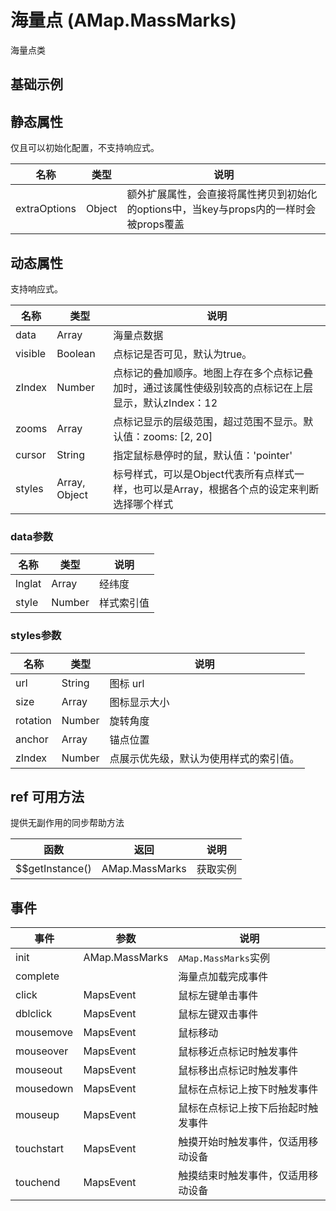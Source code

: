 # 海量点 (AMap.MassMarks)
海量点类

## 基础示例

<vuep template="#example"></vuep>

<script v-pre type="text/x-template" id="example">

  <template>
    <div class="amap-page-container">
      <el-amap  :zoom="zoom" :center="center" class="amap-demo">
        <el-amap-mass-marks :data="points" :visible="visible" :styles="styles" @init="markerInit" @click="clickMarker">
        </el-amap-mass-marks>
      </el-amap>
      <div class="toolbar">
        <button type="button" name="button" @click="toggleVisible">{{visible ? '隐藏海量点' : '显示海量点'}}</button>
      </div>
    </div>
  </template>

  <style>
    .amap-demo {
      height: 300px;
    }
  </style>

  <script>
    const cities = require('./assets/js/citys.js');
    module.exports = {
      name: 'amap-page',
      data() {
        return {
          zoom: 3,
          center: [102.342785, 35.312316],
          visible: true,
          points: cities,
          styles: [{
              url: 'https://webapi.amap.com/images/mass/mass0.png',
              anchor: [6, 6],
              size: [11, 11],
              zIndex: 3,
            }, {
                url: 'https://webapi.amap.com/images/mass/mass1.png',
                anchor: [4, 4],
                size: [7, 7],
                zIndex: 2,
            }, {
                url: 'https://webapi.amap.com/images/mass/mass2.png',
                anchor: [3, 3],
                size: [5, 5],
                zIndex: 1,
            }
          ]
        };
      },
      methods: {
        toggleVisible() {
          this.visible = !this.visible;
        },
        markerInit(e){
          console.log('marker init: ', e);
        },
        clickMarker(){
          alert('点击了标号')
        },
      }
    };
  </script>

</script>


## 静态属性
仅且可以初始化配置，不支持响应式。

名称 | 类型 | 说明
---|---|---|
extraOptions | Object | 额外扩展属性，会直接将属性拷贝到初始化的options中，当key与props内的一样时会被props覆盖


## 动态属性
支持响应式。

名称 | 类型 | 说明
---|---|---|
data | Array | 海量点数据
visible | Boolean | 点标记是否可见，默认为true。
zIndex | Number | 点标记的叠加顺序。地图上存在多个点标记叠加时，通过该属性使级别较高的点标记在上层显示，默认zIndex：12
zooms | Array | 点标记显示的层级范围，超过范围不显示。默认值：zooms: [2, 20]
cursor | String | 指定鼠标悬停时的鼠，默认值：'pointer'
styles | Array, Object | 标号样式，可以是Object代表所有点样式一样，也可以是Array，根据各个点的设定来判断选择哪个样式

### data参数
名称 | 类型 | 说明
---|---|---|
lnglat | Array | 经纬度
style | Number | 样式索引值

### styles参数
名称 | 类型 | 说明
---|---|---|
url | String | 图标 url
size | Array | 图标显示大小
rotation | Number | 旋转角度
anchor | Array | 锚点位置
zIndex | Number | 点展示优先级，默认为使用样式的索引值。

## ref 可用方法
提供无副作用的同步帮助方法

函数 | 返回 | 说明
---|---|---|
$$getInstance() | AMap.MassMarks | 获取实例

## 事件

事件 | 参数 | 说明
---|---|---|
init | AMap.MassMarks | `AMap.MassMarks`实例
complete | | 海量点加载完成事件
click | MapsEvent | 鼠标左键单击事件
dblclick | MapsEvent | 鼠标左键双击事件
mousemove | MapsEvent | 鼠标移动
mouseover | MapsEvent | 鼠标移近点标记时触发事件
mouseout | MapsEvent | 鼠标移出点标记时触发事件
mousedown | MapsEvent | 鼠标在点标记上按下时触发事件
mouseup | MapsEvent | 鼠标在点标记上按下后抬起时触发事件
touchstart | MapsEvent | 触摸开始时触发事件，仅适用移动设备
touchend | MapsEvent | 触摸结束时触发事件，仅适用移动设备
